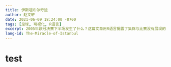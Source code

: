 ```yaml
---
title: 伊斯坦布尔奇迹
author: 赵文轩
date: 2021-06-09 18:24:00 -0700
tags: [足球, 可视化, R语言]
excerpt: 2005年欧冠决赛下半场发生了什么？这篇文章用R语言揭露了集锦与比赛没有展现的细节。
lang-id: The-Miracle-of-Istanbul
---
```

# test